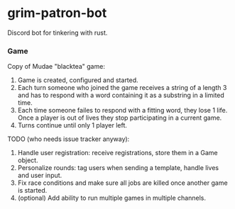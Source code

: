 # grim-patron-bot

Discord bot for tinkering with rust.


### Game
Copy of Mudae "blacktea" game:
1. Game is created, configured and started.
2. Each turn someone who joined the game receives a string of a length 3 and has to respond with a word containing it as a substring in a limited time.
3. Each time someone failes to respond with a fitting word, they lose 1 life. Once a player is out of lives they stop participating in a current game.
4. Turns continue until only 1 player left.

TODO (who needs issue tracker anyway):
1. Handle user registration: receive registrations, store them in a Game object.
1. Personalize rounds: tag users when sending a template, handle lives and user input.
1. Fix race conditions and make sure all jobs are killed once another game is started.
1. (optional) Add ability to run multiple games in multiple channels.
